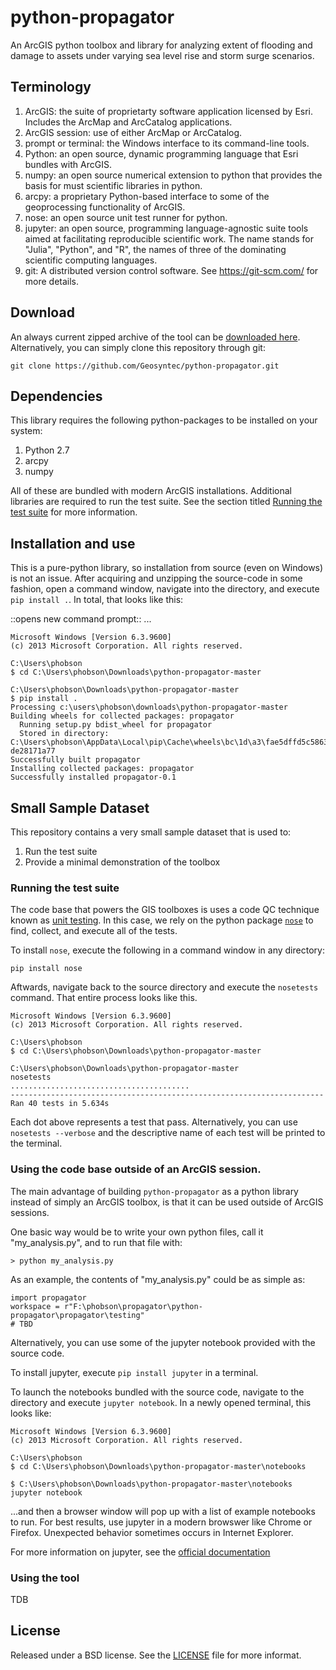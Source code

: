 # python-propagator
An ArcGIS python toolbox and library for analyzing extent of flooding and damage to assets under varying sea level rise and storm surge scenarios.

## Terminology
  1. ArcGIS: the suite of proprietarty software application licensed by Esri. Includes the ArcMap and ArcCatalog applications.
  1. ArcGIS session: use of either ArcMap or ArcCatalog.
  1. prompt or terminal: the Windows interface to its command-line tools.
  1. Python: an open source, dynamic programming language that Esri bundles with ArcGIS.
  1. numpy: an open source numerical extension to python that provides the basis for must scientific libraries in python.
  1. arcpy: a proprietary Python-based interface to some of the geoprocessing functionality of ArcGIS.
  1. nose: an open source unit test runner for python.
  1. jupyter: an open source, programming language-agnostic suite tools aimed at facilitating reproducible scientific work.
     The name stands for "Julia", "Python", and "R", the names of three of the dominating scientific computing languages.
  1. git: A distributed version control software. See https://git-scm.com/ for more details.


## Download
An always current zipped archive of the tool can be [downloaded here](https://github.com/Geosyntec/python-propagator/archive/master.zip).
Alternatively, you can simply clone this repository through git:

```
git clone https://github.com/Geosyntec/python-propagator.git
```

## Dependencies
This library requires the following python-packages to be installed on your system:
  1. Python 2.7
  1. arcpy
  1. numpy

All of these are bundled with modern ArcGIS installations.
Additional libraries are required to run the test suite.
See the section titled [Running the test suite](https://github.com/Geosyntec/python-propagator#running-the-test-suite) for more information.

## Installation and use
This is a pure-python library, so installation from source (even on Windows) is not an issue.
After acquiring and unzipping the source-code in some fashion, open a command window, navigate into the directory, and execute `pip install .`.
In total, that looks like this:

::opens new command prompt:: ...
```
Microsoft Windows [Version 6.3.9600]
(c) 2013 Microsoft Corporation. All rights reserved.

C:\Users\phobson
$ cd C:\Users\phobson\Downloads\python-propagator-master

C:\Users\phobson\Downloads\python-propagator-master
$ pip install .
Processing c:\users\phobson\downloads\python-propagator-master
Building wheels for collected packages: propagator
  Running setup.py bdist_wheel for propagator
  Stored in directory: C:\Users\phobson\AppData\Local\pip\Cache\wheels\bc\1d\a3\fae5dffd5c58635786503464001432a9c5b8e8f5
de28171a77
Successfully built propagator
Installing collected packages: propagator
Successfully installed propagator-0.1
```

## Small Sample Dataset
This repository contains a very small sample dataset that is used to:
  1. Run the test suite
  1. Provide a minimal demonstration of the toolbox

### Running the test suite
The code base that powers the GIS toolboxes is uses a code QC technique known as [unit testing](https://en.wikipedia.org/wiki/Unit_testing).
In this case, we rely on the python package [`nose`](https://nose.readthedocs.org/en/latest/) to find, collect, and execute all of the tests.

To install `nose`, execute the following in a command window in any directory:
```
pip install nose
```

Aftwards, navigate back to the source directory and execute the `nosetests` command.
That entire process looks like this.

```
Microsoft Windows [Version 6.3.9600]
(c) 2013 Microsoft Corporation. All rights reserved.

C:\Users\phobson
$ cd C:\Users\phobson\Downloads\python-propagator-master

C:\Users\phobson\Downloads\python-propagator-master
nosetests
........................................
----------------------------------------------------------------------
Ran 40 tests in 5.634s
```

Each dot above represents a test that pass.
Alternatively, you can use `nosetests --verbose` and the descriptive name of each test will be printed to the terminal.


### Using the code base outside of an ArcGIS session.
The main advantage of building `python-propagator` as a python library instead of simply an ArcGIS toolbox, is that it can be used outside of ArcGIS sessions.

One basic way would be to write your own python files, call it "my_analysis.py", and to run that file with:
```
> python my_analysis.py
```

As an example, the contents of "my_analysis.py" could be as simple as:
```
import propagator
workspace = r"F:\phobson\propagator\python-propagator\propagator\testing"
# TBD
```

Alternatively, you can use some of the jupyter notebook provided with the source code.

To install jupyter, execute `pip install jupyter` in a terminal.

To launch the notebooks bundled with the source code, navigate to the directory and execute `jupyter notebook`.
In a newly opened terminal, this looks like:
```
Microsoft Windows [Version 6.3.9600]
(c) 2013 Microsoft Corporation. All rights reserved.

C:\Users\phobson
$ cd C:\Users\phobson\Downloads\python-propagator-master\notebooks

$ C:\Users\phobson\Downloads\python-propagator-master\notebooks
jupyter notebook
```

...and then a browser window will pop up with a list of example notebooks to run.
For best results, use jupyter in a modern browswer like Chrome or Firefox.
Unexpected behavior sometimes occurs in Internet Explorer.

For more information on jupyter, see the [official documentation](http://jupyter.readthedocs.org/en/latest/install.html)

### Using the tool
TDB

## License
Released under a BSD license. See the [LICENSE](https://github.com/Geosyntec/python-propagator/blob/master/LICENSE) file for more informat.

